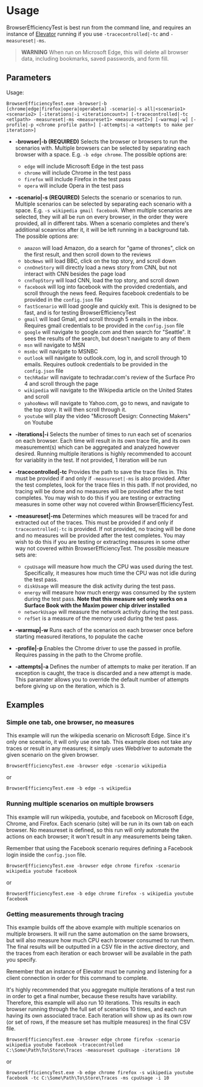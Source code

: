 # Usage

BrowserEfficiencyTest is best run from the command line, and requires an instance of [Elevator](https://github.com/MicrosoftEdge/Elevator) running if you use `-tracecontrolled|-tc` and `-measureset|-ms`.

> **WARNING**
> When run on Microsoft Edge, this will delete all browser data, including bookmarks, saved passwords, and form fill.

## Parameters

Usage:

```
BrowserEfficiencyTest.exe -browser|-b [chrome|edge|firefox|opera|operabeta] -scenario|-s all|<scenario1> <scenario2> [-iterations|-i <iterationcount>] [-tracecontrolled|-tc <etlpath> -measureset|-ms <measureset1> <measureset2>] [-warmup|-w] [-profile|-p <chrome profile path>] [-attempts|-a <attempts to make per iteration>]
```

* **-browser|-b (REQUIRED)** Selects the browser or browsers to run the scenarios with. Multiple browsers can be selected by separating each browser with a space. E.g. `-b edge chrome`. The possible options are:
    * `edge` will include Microsoft Edge in the test pass
    * `chrome` will include Chrome in the test pass
    * `firefox` will include Firefox in the test pass
    * `opera` will include Opera in the test pass

* **-scenario|-s (REQUIRED)** Selects the scenario or scenarios to run. Multiple scenarios can be selected by separating each scenario with a space. E.g. `-s wikipedia gmail facebook`. When multiple scenarios are selected, they will all be run on every browser, in the order they were provided, all in different tabs. When a scenario completes and there's additional sceanrios after it, it will be left running in a background tab. The possible options are:
    * `amazon` will load Amazon, do a search for "game of thrones", click on the first result, and then scroll down to the reviews
    * `bbcNews` will load BBC, click on the top story, and scroll down
    * `cnnOneStory` will directly load a news story from CNN, but not interact with CNN besides the page load
    * `cnnTopStory` will load CNN, load the top story, and scroll down
    * `facebook` will log into facebook with the provided credentials, and scroll through the news feed. Requires facebook credentials to be provided in the `config.json` file
    * `fastScenario` will load google and quickly exit. This is designed to be fast, and is for testing BrowserEfficiencyTest
    * `gmail` will load Gmail, and scroll through 5 emails in the inbox. Requires gmail credentials to be provided in the `config.json` file
    * `google` will navigate to google.com and then search for "Seattle". It sees the results of the search, but doesn't navigate to any of them
    * `msn` will navigate to MSN
    * `msnbc` will navigate to MSNBC
    * `outlook` will navigate to outlook.com, log in, and scroll through 10 emails. Requires outlook credentials to be provided in the `config.json` file
    * `techRadar` will navigate to techradar.com's review of the Surface Pro 4 and scroll through the page
    * `wikipedia` will navigate to the Wikipedia article on the United States and scroll
    * `yahooNews` will navigate to Yahoo.com, go to news, and navigate to the top story. It will then scroll through it.
    * `youtube` will play the video "Microsoft Design: Connecting Makers" on Youtube

* **-iterations|-i** Selects the number of times to run each set of scenarios on each browser. Each time will result in its own trace file, and its own measurement(s) which can be aggregated and analyzed however desired. Running multiple iterations is highly recommended to account for variablity in the test. If not provided, 1 iteration will be run

* **-tracecontrolled|-tc** Provides the path to save the trace files in. This must be provided if and only if `-measureset|-ms` is also provided. After the test completes, look for the trace files in this path. If not provided, no tracing will be done and no measures will be provided after the test completes. You may wish to do this if you are testing or extracting measures in some other way not covered within BrowserEfficiencyTest.

* **-measureset|-ms** Determines which measures will be traced for and extracted out of the traces. This must be provided if and only if `tracecontrolled|-tc` is provided. If not provided, no tracing will be done and no measures will be provided after the test completes. You may wish to do this if you are testing or extracting measures in some other way not covered within BrowserEfficiencyTest. The possible measure sets are:
    * `cpuUsage` will measure how much the CPU was used during the test. Specifically, it measures how much time the CPU was not idle during the test pass.
    * `diskUsage` will measure the disk activity during the test pass.
    * `energy` will measure how much energy was consumed by the system during the test pass. **Note that this measure set only works on a Surface Book with the Maxim power chip driver installed**
    * `networkUsage` will measure the network activity during the test pass.
    * `refSet` is a measure of the memory used during the test pass.

* **-warmup|-w** Runs each of the scenarios on each browser once before starting measured iterations, to populate the cache

* **-profile|-p** Enables the Chrome driver to use the passed in profile. Requires passing in the path to the Chrome profile.

* **-attempts|-a** Defines the number of attempts to make per iteration. If an exception is caught, the trace is discarded and a new attempt is made. This paramater allows you to override the default number of attempts before giving up on the iteration, which is 3.

## Examples

### Simple one tab, one browser, no measures

This example will run the wikipedia scenario on Microsoft Edge. Since it's only one scenario, it will only use one tab. This example does not take any traces or result in any measures; it simply uses Webdriver to automate the given scenario on the given browser.

```BrowserEfficiencyTest.exe -browser edge -scenario wikipedia```

 or

 ```BrowserEfficiencyTest.exe -b edge -s wikipedia```

 ### Running multiple scenarios on multiple browsers

This example will run wikipedia, youtube, and facebook on Microsoft Edge, Chrome, and Firefox. Each scenario (site) will be run in its own tab on each browser. No measureset is defined, so this run will only automate the actions on each browser; it won't result in any measurements being taken.

Remember that using the Facebook scenario requires defining a Facebook login inside the `config.json` file.

```BrowserEfficiencyTest.exe -browser edge chrome firefox -scenario wikipedia youtube facebook```

or

```BrowserEfficiencyTest.exe -b edge chrome firefox -s wikipedia youtube facebook```

### Getting measurements through tracing

This example builds off the above example with multiple scenarios on multiple browsers. It will run the same automation on the same browsers, but will also measure how much CPU each browser consumed to run them. The final results will be outputted in a CSV file in the active directory, and the traces from each iteration or each browser will be available in the path you specify.

Remember that an instance of Elevator must be running and listening for a client connection in order for this command to complete.

It's highly recommended that you aggregate multiple iterations of a test run in order to get a final number, because these results have variability. Therefore, this example will also run 10 iterations. This results in each browser running through the full set of scenarios 10 times, and each run having its own associated trace. Each iteration will show up as its own row (or set of rows, if the measure set has multiple measures) in the final CSV file.

```BrowserEfficiencyTest.exe -browser edge chrome firefox -scenario wikipedia youtube facebook -tracecontrolled C:\Some\Path\To\Store\Traces -measureset cpuUsage -iterations 10```

or

```BrowserEfficiencyTest.exe -b edge chrome firefox -s wikipedia youtube facebook -tc C:\Some\Path\To\Store\Traces -ms cpuUsage -i 10```
